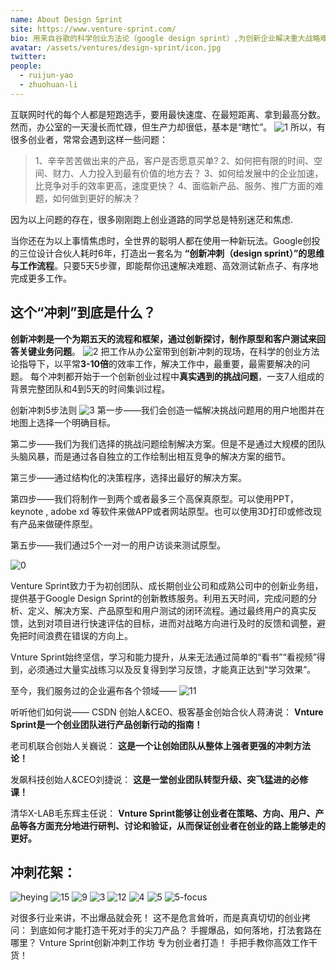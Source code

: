 ```yaml
---
name: About Design Sprint
site: https://www.venture-sprint.com/
bio: 用来自谷歌的科学创业方法论（google design sprint）,为创新企业解决重大战略难题！
avatar: /assets/ventures/design-sprint/icon.jpg
twitter: 
people:
  - ruijun-yao
  - zhuohuan-li
---
```

互联网时代的每个人都是短跑选手，要用最快速度、在最短距离、拿到最高分数。然而，办公室的一天漫长而忙碌，但生产力却很低，基本是“瞎忙”。
![1](/assets/ventures/design-sprint/1.jpg)
所以，有很多创业者，常常会遇到这样一些问题：

>1、辛辛苦苦做出来的产品，客户是否愿意买单?
>2、如何把有限的时间、空间、财力、人力投入到最有价值的地方去？
>3、如何给发展中的企业加速，比竞争对手的效率更高，速度更快？
>4、面临新产品、服务、推广方面的难题，如何做到更好的解决？

因为以上问题的存在，很多刚刚跑上创业道路的同学总是特别迷茫和焦虑.

当你还在为以上事情焦虑时，全世界的聪明人都在使用一种新玩法。Google创投的三位设计合伙人耗时6年，打造出一套名为 **“创新冲刺（design sprint）”的思维与工作流程**。只要5天5步骤，即能帮你迅速解决难题、高效测试新点子、有序地完成更多工作。

## 这个“冲刺”到底是什么？  

**创新冲刺是一个为期五天的流程和框架，通过创新探讨，制作原型和客户测试来回答关键业务问题**。
![2](/assets/ventures/design-sprint/2.jpg)
把工作从办公室带到创新冲刺的现场，在科学的创业方法论指导下，以平常**3-10倍**的效率工作，解决工作中，最重要，最需要解决的问题。
每个冲刺都开始于一个创新创业过程中**真实遇到的挑战问题**，一支7人组成的背景完整团队和4到5天的时间集训过程。

创新冲刺5步法则
![3](/assets/ventures/design-sprint/3.png)
第一步——我们会创造一幅解决挑战问题用的用户地图并在地图上选择一个明确目标。

第二步——我们为我们选择的挑战问题绘制解决方案。但是不是通过大规模的团队头脑风暴，而是通过各自独立的工作绘制出相互竞争的解决方案的细节。

第三步——通过结构化的决策程序，选择出最好的解决方案。

第四步——我们将制作一到两个或者最多三个高保真原型。可以使用PPT，keynote , adobe xd 等软件来做APP或者网站原型。也可以使用3D打印或修改现有产品来做硬件原型。

第五步——我们通过5个一对一的用户访谈来测试原型。

![0](/assets/ventures/design-sprint/0.jpg)

Venture Sprint致力于为初创团队、成长期创业公司和成熟公司中的创新业务组，提供基于Google Design Sprint的创新教练服务。利用五天时间，完成问题的分析、定义、解决方案、产品原型和用户测试的闭环流程。通过最终用户的真实反馈，达到对项目进行快速评估的目标，进而对战略方向进行及时的反馈和调整，避免把时间浪费在错误的方向上。

Vnture  Sprint始终坚信，学习和能力提升，从来无法通过简单的“看书”“看视频”得到，必须通过大量实战练习以及反复得到学习反馈，才能真正达到“学习效果”。

至今，我们服务过的企业遍布各个领域——
![11](/assets/ventures/design-sprint/11.jpg)

听听他们如何说——
CSDN 创始人&CEO、极客基金创始合伙人蒋涛说：
**Vnture  Sprint是一个创业团队进行产品创新行动的指南！**

老司机联合创始人关巍说：
**这是一个让创始团队从整体上强者更强的冲刺方法论！**

发飙科技创始人&CEO刘捷说：
**这是一堂创业团队转型升级、突飞猛进的必修课！**

清华X-LAB毛东辉主任说：
**Vnture Sprint能够让创业者在策略、方向、用户、产品等各方面充分地进行研判、讨论和验证，从而保证创业者在创业的路上能够走的更好。**

## 冲刺花絮：

![heying](/assets/ventures/design-sprint/heying.jpg)
![15](/assets/ventures/design-sprint/15.jpg)
![9](/assets/ventures/design-sprint/9.jpg)
![3](/assets/ventures/design-sprint/3.jpg)
![12](/assets/ventures/design-sprint/12.jpg)
![4](/assets/ventures/design-sprint/4.jpg)
![5](/assets/ventures/design-sprint/5.jpg)
![5-focus](/assets/ventures/design-sprint/5-focus.jpg)

对很多行业来讲，不出爆品就会死！
这不是危言耸听，而是真真切切的创业拷问：
到底如何才能打造干死对手的尖刀产品？
手握爆品，如何落地，打法套路在哪里？
Vnture  Sprint创新冲刺工作坊
专为创业者打造！
手把手教你高效工作干货！
